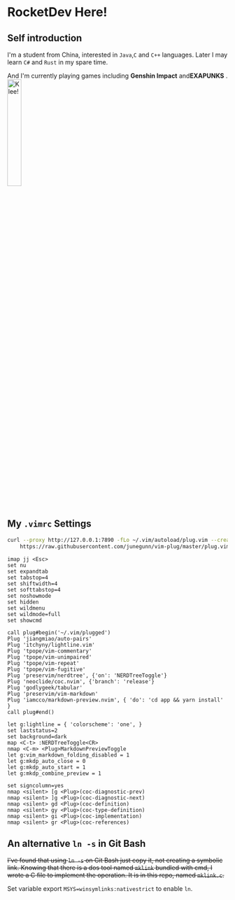 <!--
**RocketMaDev/RocketMaDev** is a ✨ _special_ ✨ repository because its `README.md` (this file) appears on your GitHub profile.

Here are some ideas to get you started:

- 🔭 I’m currently working on ...
- 🌱 I’m currently learning ...
- 👯 I’m looking to collaborate on ...
- 🤔 I’m looking for help with ...
- 💬 Ask me about ...
- 📫 How to reach me: ...
- 😄 Pronouns: ...
- ⚡ Fun fact: ...
-->

# RocketDev Here!

## Self introduction

I'm a student from China, interested in `Java`,`C` and `C++` languages. Later I may learn `C#` and `Rust` in my spare time.

And I'm currently playing games including **Genshin Impact** and**EXAPUNKS** .  
<img src="https://webstatic.mihoyo.com/upload/static-resource/2021/07/27/7f33b1546290480ea5ea18595cb52cf5_2026295836576284603.jpg" width="25%" title="Klee!">

## My `.vimrc` Settings

```bash
curl --proxy http://127.0.0.1:7890 -fLo ~/.vim/autoload/plug.vim --create-dirs \
    https://raw.githubusercontent.com/junegunn/vim-plug/master/plug.vim
```

```vimrc
imap jj <Esc>
set nu
set expandtab
set tabstop=4
set shiftwidth=4
set softtabstop=4
set noshowmode
set hidden
set wildmenu
set wildmode=full
set showcmd

call plug#begin('~/.vim/plugged')
Plug 'jiangmiao/auto-pairs'
Plug 'itchyny/lightline.vim'
Plug 'tpope/vim-commentary'
Plug 'tpope/vim-unimpaired'
Plug 'tpope/vim-repeat'
Plug 'tpope/vim-fugitive'
Plug 'preservim/nerdtree', {'on': 'NERDTreeToggle'}
Plug 'neoclide/coc.nvim', {'branch': 'release'}
Plug 'godlygeek/tabular'
Plug 'preservim/vim-markdown'
Plug 'iamcco/markdown-preview.nvim', { 'do': 'cd app && yarn install' }
call plug#end()

let g:lightline = { 'colorscheme': 'one', }
set laststatus=2
set background=dark
map <C-t> :NERDTreeToggle<CR>
nmap <C-m> <Plug>MarkdownPreviewToggle
let g:vim_markdown_folding_disabled = 1
let g:mkdp_auto_close = 0
let g:mkdp_auto_start = 1
let g:mkdp_combine_preview = 1

set signcolumn=yes
nmap <silent> [g <Plug>(coc-diagnostic-prev)
nmap <silent> ]g <Plug>(coc-diagnostic-next)
nmap <silent> gd <Plug>(coc-definition)
nmap <silent> gy <Plug>(coc-type-definition)
nmap <silent> gi <Plug>(coc-implementation)
nmap <silent> gr <Plug>(coc-references)
```

## An alternative `ln -s` in Git Bash

~~I've found that using `ln -s` on Git Bash just copy it, not creating a symbolic link.
Knowing that there is a dos tool named `mklink` bundled with cmd, I wrote a C file to
implement the operation. It is in this repo, named `mklink.c`.~~

Set variable export `MSYS=winsymlinks:nativestrict` to enable `ln`.
